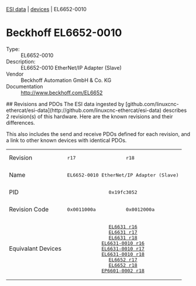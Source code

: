 <div class="nav"><a href="/esi-data">ESI data</a> | <a href="/esi-data/devices">devices</a> | EL6652-0010</div>

#  Beckhoff EL6652-0010

<dl>
  <dt>Type:</dt><dd>EL6652-0010</dd>
  <dt>Description:</dt><dd>EL6652-0010 EtherNet/IP Adapter (Slave)</dd>
  <dt>Vendor</dt><dd>Beckhoff Automation GmbH & Co. KG</dd>
  <dt>Documentation</dt><dd><a href="http://www.beckhoff.com/EL6652">http://www.beckhoff.com/EL6652</a></dd>
</dl>
## Revisions and PDOs
The ESI data ingested by [github.com/linuxcnc-ethercat/esi-data](http://github.com/linuxcnc-ethercat/esi-data) describes 2 revision(s) of this hardware.  Here are the known revisions and their differences.

This also includes the send and receive PDOs defined for each revision, and a link to other known devices with identical PDOs.

<table>
<tr >
<td class="first">Revision</td>
<td ><pre>r17</pre></td>
<td ><pre>r18</pre></td>
</tr>
<tr >
<td class="first">Name</td>
<td  colspan=2 align="center"><pre>EL6652-0010 EtherNet/IP Adapter (Slave)</pre></td>
</tr>
<tr >
<td class="first">PID</td>
<td  colspan=2 align="center"><pre>0x19fc3052</pre></td>
</tr>
<tr >
<td class="first">Revision Code</td>
<td ><pre>0x0011000a</pre></td>
<td ><pre>0x0012000a</pre></td>
</tr>
<tr >
<td class="first">Equivalant Devices</td>
<td  colspan=2 align="center"><pre><a href="EL6631">EL6631 r16</a><br/><a href="EL6631">EL6631 r17</a><br/><a href="EL6631">EL6631 r18</a><br/><a href="EL6631-0010">EL6631-0010 r16</a><br/><a href="EL6631-0010">EL6631-0010 r17</a><br/><a href="EL6631-0010">EL6631-0010 r18</a><br/><a href="EL6652">EL6652 r17</a><br/><a href="EL6652">EL6652 r18</a><br/><a href="EP6601-0002">EP6601-0002 r18</a></pre></td>
</tr>
</table>
